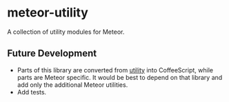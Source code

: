 meteor-utility
==============

A collection of utility modules for Meteor.

## Future Development
* Parts of this library are converted from [utility](http://bitbucket.org/mutopia/utility) into
CoffeeScript, while parts are Meteor specific. It would be best to depend on that library and
add only the additional Meteor utilities.
* Add tests.
